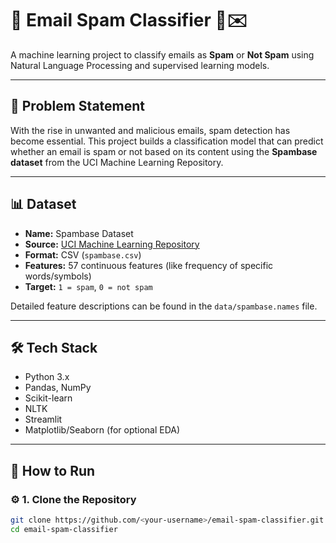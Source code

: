 # 📧 Email Spam Classifier 🚫✉️
A machine learning project to classify emails as **Spam** or **Not Spam** using Natural Language Processing and supervised learning models.

---

## 🧠 Problem Statement
With the rise in unwanted and malicious emails, spam detection has become essential. This project builds a classification model that can predict whether an email is spam or not based on its content using the **Spambase dataset** from the UCI Machine Learning Repository.

---

## 📊 Dataset
- **Name:** Spambase Dataset  
- **Source:** [UCI Machine Learning Repository](https://archive.ics.uci.edu/ml/datasets/spambase)  
- **Format:** CSV (`spambase.csv`)  
- **Features:** 57 continuous features (like frequency of specific words/symbols)  
- **Target:** `1 = spam`, `0 = not spam`

Detailed feature descriptions can be found in the `data/spambase.names` file.

---

## 🛠️ Tech Stack
- Python 3.x  
- Pandas, NumPy  
- Scikit-learn  
- NLTK  
- Streamlit  
- Matplotlib/Seaborn (for optional EDA)

---

## 🚀 How to Run

### ⚙️ 1. Clone the Repository
```bash
git clone https://github.com/<your-username>/email-spam-classifier.git
cd email-spam-classifier
